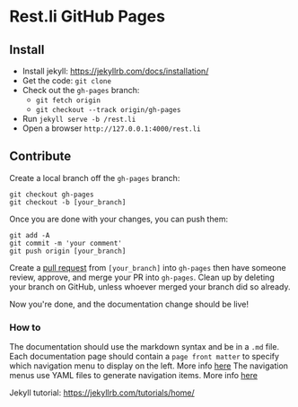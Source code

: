 # Rest.li GitHub Pages 

## Install 

 - Install jekyll: https://jekyllrb.com/docs/installation/
 - Get the code: `git clone`
 - Check out the `gh-pages` branch:
   - `git fetch origin`
   - `git checkout --track origin/gh-pages`
 - Run `jekyll serve -b /rest.li`
 - Open a browser `http://127.0.0.1:4000/rest.li`

## Contribute

Create a local branch off the `gh-pages` branch:

```
git checkout gh-pages
git checkout -b [your_branch]
```

Once you are done with your changes, you can push them:

```
git add -A
git commit -m 'your comment'
git push origin [your_branch]
```

Create a [pull request](https://github.com/linkedin/rest.li/compare/gh-pages...) from `[your_branch]` into `gh-pages` then have someone review, approve, and merge your PR into `gh-pages`. Clean up by deleting your branch on GitHub, unless whoever merged your branch did so already.

Now you're done, and the documentation change should be live!

### How to

The documentation should use the markdown syntax and be in a `.md` file.
Each documentation page should contain a `page front matter` to specify which navigation menu to display on the left. More info [here](https://jekyllrb.com/tutorials/navigation/#scenario-5-using-a-page-variable-to-select-the-yaml-list)
The navigation menus use YAML files to generate navigation items. More info
[here](https://jekyllrb.com/tutorials/navigation/)

Jekyll tutorial: https://jekyllrb.com/tutorials/home/

